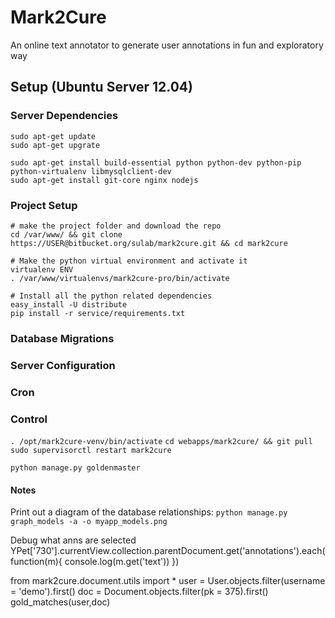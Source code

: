 # Mark2Cure

An online text annotator to generate user annotations in fun and exploratory way

## Setup (Ubuntu Server 12.04)

### Server Dependencies

    sudo apt-get update
    sudo apt-get upgrate

    sudo apt-get install build-essential python python-dev python-pip python-virtualenv libmysqlclient-dev
    sudo apt-get install git-core nginx nodejs

### Project Setup

    # make the project folder and download the repo
    cd /var/www/ && git clone https://USER@bitbucket.org/sulab/mark2cure.git && cd mark2cure

    # Make the python virtual environment and activate it
    virtualenv ENV
    . /var/www/virtualenvs/mark2cure-pro/bin/activate

    # Install all the python related dependencies
    easy_install -U distribute
    pip install -r service/requirements.txt

### Database Migrations


### Server Configuration

### Cron


### Control

`. /opt/mark2cure-venv/bin/activate`
`cd webapps/mark2cure/ && git pull`
`sudo supervisorctl restart mark2cure`

`python manage.py goldenmaster`

#### Notes

Print out a diagram of the database relationships: `python manage.py graph_models -a -o myapp_models.png`

Debug what anns are selected
YPet['730'].currentView.collection.parentDocument.get('annotations').each(function(m){ console.log(m.get('text')) })


from mark2cure.document.utils import *
user = User.objects.filter(username = 'demo').first()
doc = Document.objects.filter(pk = 375).first()
gold_matches(user,doc)



